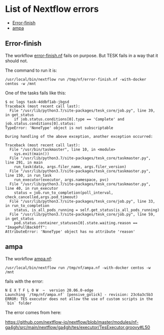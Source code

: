 # List of Nextflow errors

* [Error-finish](#Error-finish)
* [ampa](#ampa)

## Error-finish

The workflow [error-finish.nf](https://github.com/nextflow-io/nextflow/blob/master/tests/error-finish.nf) fails on purpose. But TESK fails in a way that it should not.

The command to run it is:

```
/usr/local/bin/nextflow run /tmp/nf/error-finish.nf -with-docker centos -w /mnt
```

One of the tasks fails like this:

```
$ oc logs task-4ddbf1ab-jbgsd                  
Traceback (most recent call last):
  File "/usr/lib/python3.7/site-packages/tesk_core/job.py", line 39, in get_status
    if job.status.conditions[0].type == 'Complete' and job.status.conditions[0].status:
TypeError: 'NoneType' object is not subscriptable

During handling of the above exception, another exception occurred:

Traceback (most recent call last):
  File "/usr/bin/taskmaster", line 10, in <module>
    sys.exit(main())
  File "/usr/lib/python3.7/site-packages/tesk_core/taskmaster.py", line 291, in main
    run_task(data, args.filer_name, args.filer_version)
  File "/usr/lib/python3.7/site-packages/tesk_core/taskmaster.py", line 150, in run_task
    run_executor(executor, args.namespace, pvc)
  File "/usr/lib/python3.7/site-packages/tesk_core/taskmaster.py", line 40, in run_executor
    status = job.run_to_completion(poll_interval, check_cancelled,args.pod_timeout)
  File "/usr/lib/python3.7/site-packages/tesk_core/job.py", line 33, in run_to_completion
    status, is_all_pods_running = self.get_status(is_all_pods_running)
  File "/usr/lib/python3.7/site-packages/tesk_core/job.py", line 59, in get_status
    pod.status.container_statuses[0].state.waiting.reason == "ImagePullBackOff":
AttributeError: 'NoneType' object has no attribute 'reason'

```

## ampa

The workflow [ampa.nf](https://github.com/nextflow-io/nextflow/blob/master/tests/ampa.nf):
```
/usr/local/bin/nextflow run /tmp/nf/ampa.nf -with-docker centos -w /mnt
```

fails with the error:

```
N E X T F L O W  ~  version 20.06.0-edge
Launching `/tmp/nf/ampa.nf` [pensive_golick] - revision: 23c6a3c5b3
ERROR: TES executor does not allow the use of custom scripts in the `bin` folder
```

The error comes from here:

<https://github.com/nextflow-io/nextflow/blob/master/modules/nf-ga4gh/src/main/nextflow/ga4gh/tes/executor/TesExecutor.groovy#L50>

